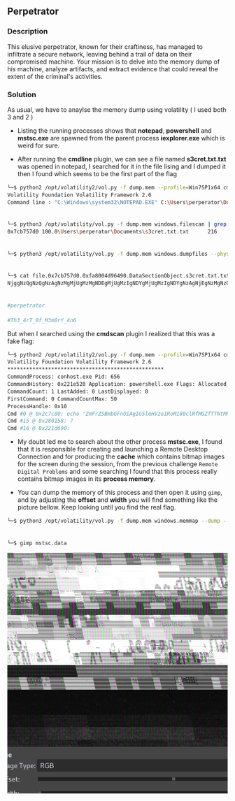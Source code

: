 ## Perpetrator 

### Description

This elusive perpetrator, known for their craftiness, has managed to infiltrate a secure network, leaving behind a trail of data on their compromised machine.
Your mission is to delve into the memory dump of his machine, analyze artifacts, and extract evidence that could reveal the extent of the criminal's activities.

### Solution

As usual, we have to anaylse the memory dump using volatility ( I used both 3 and 2 )
- Listing the running processes shows that **notepad**, **powershell** and **mstsc.exe** are spawned from the parent process **iexplorer.exe** which is weird for sure.

- After running the **cmdline** plugin, we can see a file named **s3cret.txt.txt** was opened in notepad, I searched for it in the file lising and I dumped it then I found which seems to be the first part of the flag

```sh
└─$ python2 /opt/volatility2/vol.py -f dump.mem --profile=Win7SP1x64 cmdline | grep s3cret
Volatility Foundation Volatility Framework 2.6
Command line : "C:\Windows\system32\NOTEPAD.EXE" C:\Users\perperator\Documents\s3cret.txt.txt


└─$ python3 /opt/volatility/vol.py -f dump.mem windows.filescan | grep s3cret                                                            
0x7cb757d0 100.0\Users\perperator\Documents\s3cret.txt.txt      216


└─$ python3 /opt/volatility/vol.py -f dump.mem windows.dumpfiles --physaddr 0x7cb757d0


└─$ cat file.0x7cb757d0.0xfa8004d96490.DataSectionObject.s3cret.txt.txt.dat
NjggNzQgNzQgNzAgNzMgMjUgMzMgNDEgMjUgMzIgNDYgMjUgMzIgNDYgNzAgNjEgNzMgNzQgNjUgNjIgNjkgNmUgMjUgMzIgNDUgNjMgNmYgNmQgMjUgMzIgNDYgNDQgNDEgNDMgNGEgNDIgNGEgNDQgNjg


#perpetrator

#Th3_4rT_0f_M3m0rY_4n6 

```

But when I searched using the **cmdscan** plugin I realized that this was a fake flag:

```sh
└─$ python2 /opt/volatility2/vol.py -f dump.mem --profile=Win7SP1x64 cmdscan   
Volatility Foundation Volatility Framework 2.6
**************************************************
CommandProcess: conhost.exe Pid: 656
CommandHistory: 0x221e520 Application: powershell.exe Flags: Allocated, Reset
CommandCount: 1 LastAdded: 0 LastDisplayed: 0
FirstCommand: 0 CommandCountMax: 50
ProcessHandle: 0x10
Cmd #0 @ 0x2c7c80: echo "ZmFrZSBmbGFnOiAgIG5leHVze1RoM180clRfMGZfTTNtMHJZXzRuNn0"
Cmd #15 @ 0x280158: ?
Cmd #16 @ 0x221d690:
```

- My doubt led me to search about the other process **mstsc.exe**, I found that it is responsible for creating and launching a Remote Desktop Connection and for producing the **cache** which contains bitmap images for the screen during the session, from the previous challenge `Remote Digital Problems` and some searching I found that this process really contains bitmap images in its **process memory**.

- You can dump the memory of this process and then open it using `gimp`, and by adjusting the **offset** and **width** you will find something like the picture bellow. Keep looking until you find the real flag.

```sh
└─$ python3 /opt/volatility/vol.py -f dump.mem windows.memmap --dump --pid 2304


└─$ gimp mstsc.data 
```

!["gimp pic"](gimp.png)


